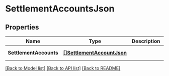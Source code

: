 # SettlementAccountsJson

## Properties
Name | Type | Description | Notes
------------ | ------------- | ------------- | -------------
**SettlementAccounts** | [**[]SettlementAccountJson**](SettlementAccountJson.md) |  | [default to null]

[[Back to Model list]](../README.md#documentation-for-models) [[Back to API list]](../README.md#documentation-for-api-endpoints) [[Back to README]](../README.md)


